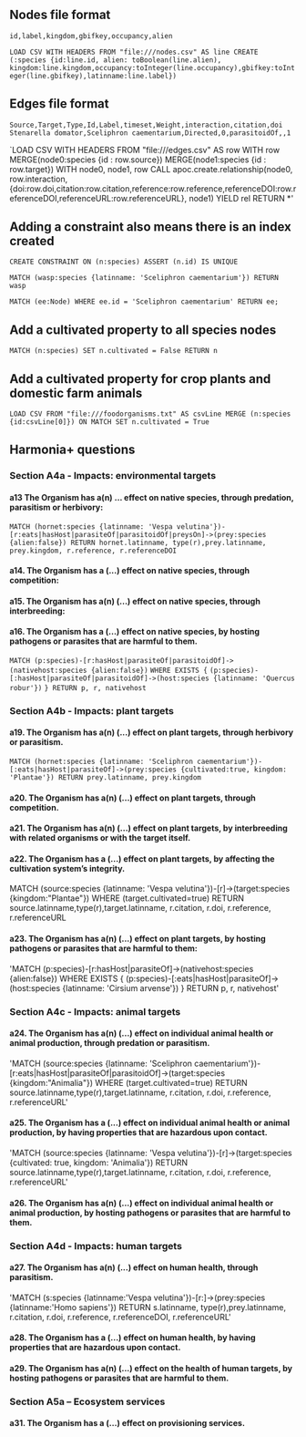 ## Nodes file format
`id,label,kingdom,gbifkey,occupancy,alien`

`LOAD CSV WITH HEADERS FROM "file:///nodes.csv" AS line
CREATE (:species {id:line.id, alien: toBoolean(line.alien), kingdom:line.kingdom,occupancy:toInteger(line.occupancy),gbifkey:toInteger(line.gbifkey),latinname:line.label})`

## Edges file format
`Source,Target,Type,Id,Label,timeset,Weight,interaction,citation,doi`
`Stenarella domator,Sceliphron caementarium,Directed,0,parasitoidOf,,1`

`LOAD CSV WITH HEADERS FROM "file:///edges.csv" AS row
WITH row
MERGE(node0:species {id : row.source})
MERGE(node1:species {id : row.target})
WITH node0, node1, row
CALL apoc.create.relationship(node0, row.interaction, {doi:row.doi,citation:row.citation,reference:row.reference,referenceDOI:row.referenceDOI,referenceURL:row.referenceURL}, node1) YIELD rel
RETURN *'

## Adding a constraint also means there is an index created
`CREATE CONSTRAINT ON (n:species) ASSERT (n.id) IS UNIQUE`

`MATCH (wasp:species {latinname: 'Sceliphron caementarium'})
RETURN wasp`

`MATCH (ee:Node) WHERE ee.id = 'Sceliphron caementarium' RETURN ee;`

## Add a cultivated property to all species nodes
`MATCH (n:species)
SET n.cultivated = False
RETURN n`

## Add a cultivated property for crop plants and domestic farm animals 

`LOAD CSV FROM "file:///foodorganisms.txt" AS csvLine
MERGE (n:species {id:csvLine[0]})
ON MATCH SET n.cultivated = True`

## Harmonia+ questions

###  Section A4a - Impacts: environmental targets

#### a13 The Organism has a(n) ... effect on native species, through predation, parasitism or herbivory:
`MATCH (hornet:species {latinname: 'Vespa velutina'})-[r:eats|hasHost|parasiteOf|parasitoidOf|preysOn]->(prey:species {alien:false})
RETURN hornet.latinname, type(r),prey.latinname, prey.kingdom, r.reference, r.referenceDOI`

#### a14. The Organism has a (...) effect on native species, through competition:


#### a15. The Organism has a(n) (...) effect on native species, through interbreeding:

#### a16. The Organism has a (...) effect on native species, by hosting pathogens or parasites that are harmful to them.

`MATCH (p:species)-[r:hasHost|parasiteOf|parasitoidOf]->(nativehost:species {alien:false})`
`WHERE EXISTS {`
  `(p:species)-[:hasHost|parasiteOf|parasitoidOf]->(host:species {latinname: 'Quercus robur'})`
`}
RETURN p, r, nativehost`

### Section A4b - Impacts: plant targets

#### a19. The Organism has a(n) (...) effect on plant targets, through herbivory or parasitism.

`MATCH (hornet:species {latinname: 'Sceliphron caementarium'})-[:eats|hasHost|parasiteOf]->(prey:species {cultivated:true, kingdom: 'Plantae'})
RETURN prey.latinname, prey.kingdom`

#### a20. The Organism has a(n) (...) effect on plant targets, through competition.

#### a21. The Organism has a(n) (...) effect on plant targets, by interbreeding with related organisms or with the target itself.

#### a22. The Organism has a (...) effect on plant targets, by affecting the cultivation system’s integrity.

MATCH (source:species {latinname: 'Vespa velutina'})-[r]->(target:species {kingdom:"Plantae"})
WHERE (target.cultivated=true)
RETURN source.latinname,type(r),target.latinname, r.citation, r.doi, r.reference, r.referenceURL

#### a23. The Organism has a(n) (...) effect on plant targets, by hosting pathogens or parasites that are harmful to them:

'MATCH (p:species)-[r:hasHost|parasiteOf]->(nativehost:species {alien:false})
WHERE EXISTS {
    (p:species)-[:eats|hasHost|parasiteOf]->(host:species {latinname: 'Cirsium arvense'})
}
RETURN p, r, nativehost'

### Section A4c - Impacts: animal targets

#### a24. The Organism has a(n) (...) effect on individual animal health or animal production, through predation or parasitism.

'MATCH (source:species {latinname: 'Sceliphron caementarium'})-[r:eats|hasHost|parasiteOf|parasitoidOf]->(target:species {kingdom:"Animalia"})
WHERE (target.cultivated=true)
RETURN source.latinname,type(r),target.latinname, r.citation, r.doi, r.reference, r.referenceURL'

#### a25. The Organism has a (...) effect on individual animal health or animal production, by having properties that are hazardous upon contact.

'MATCH (source:species {latinname: 'Vespa velutina'})-[r]->(target:species {cultivated: true, kingdom: 'Animalia'})
RETURN source.latinname,type(r),target.latinname, r.citation, r.doi, r.reference, r.referenceURL'

#### a26. The Organism has a(n) (...) effect on individual animal health or animal production, by hosting pathogens or parasites that are harmful to them.

### Section A4d - Impacts: human targets

#### a27. The Organism has a(n) (...) effect on human health, through parasitism.

'MATCH (s:species {latinname:'Vespa velutina'})-[r:]->(prey:species {latinname:'Homo sapiens'})
RETURN s.latinname, type(r),prey.latinname, r.citation, r.doi, r.reference, r.referenceDOI, r.referenceURL'

#### a28. The Organism has a (...) effect on human health, by having properties that are hazardous upon contact.

#### a29. The Organism has a(n) (...) effect on the health of human targets, by hosting pathogens or parasites that are harmful to them.

### Section A5a – Ecosystem services

#### a31. The Organism has a (…) effect on provisioning services.
